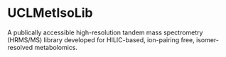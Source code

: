 # UCLMetIsoLib
A publically accessible high-resolution tandem mass spectrometry (HRMS/MS) library developed for HILIC-based, ion-pairing free, isomer-resolved metabolomics.
